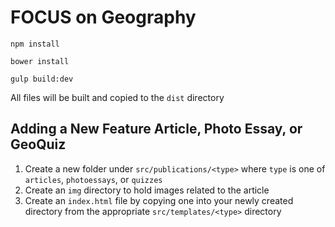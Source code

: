 # FOCUS on Geography

```
npm install
```

```
bower install
```

```
gulp build:dev
```

All files will be built and copied to the `dist` directory

## Adding a New Feature Article, Photo Essay, or GeoQuiz
1.  Create a new folder under `src/publications/<type>` where `type` is one of `articles`, `photoessays`, or `quizzes`
2.  Create an `img` directory to hold images related to the article
3.  Create an `index.html` file by copying one into your newly created directory from the appropriate `src/templates/<type>` directory

